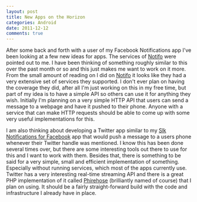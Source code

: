 ```yaml
---
layout: post
title: New Apps on the Horizon
categories: Android
date: 2011-12-12
comments: true
---
```

After some back and forth with a user of my Facebook Notifications
app I've been looking at a few new ideas for apps. The services of
[Notifo](http://notifo.com/) were pointed out to me.  I have been thinking of
something roughly similar to this over the past month or so and this just makes
me want to work on it more. From the small amount of reading on I did on
[Notifo](http://notifo.com/) it looks like they had a very extensive set of
services they supported. I don't ever plan on having the coverage they did,
after all I'm just working on this in my free time, but part of my idea is
to have a simple API so others can use it for anything they wish. Initially
I'm planning on a very simple HTTP API that users can send a message to a
webpage and have it pushed to their phone. Anyone with a service that can
make HTTP requests should be able to come up with some very useful implementations
for this.

<!--more-->

I am also thinking about developing a Twitter app similar to my [Slk Notifications
for Facebook](https://market.android.com/details?id=com.lukekorth.facebookNotifications)
app that would push a message to a users phone whenever their
Twitter handle was mentioned. I know this has been done several times over,
but there are some interesting tools out there to use for this and I want to
work with them. Besides that, there is something to be said for a very simple, small
and efficient implementation of something. Especially without running services,
which most of the apps currently use. Twitter has a very interesting real-time
streaming API and there is a great PHP implementation of it called
[Phirehose](https://github.com/fennb/phirehose) (brilliantly named of course)
that I plan on using. It should be a fairly straight-forward build with the code
and infrastructure I already have in place.
